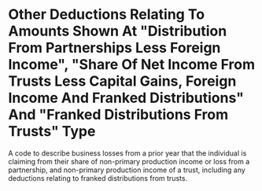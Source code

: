 # Other Deductions Relating To Amounts Shown At "Distribution From Partnerships Less Foreign Income", "Share Of Net Income From Trusts Less Capital Gains, Foreign Income And Franked Distributions" And "Franked Distributions From Trusts" Type
A code to describe business losses from a prior year that the individual is claiming from their share of non-primary production income or loss from a partnership, and non-primary production income of a trust, including any deductions relating to franked distributions from trusts.